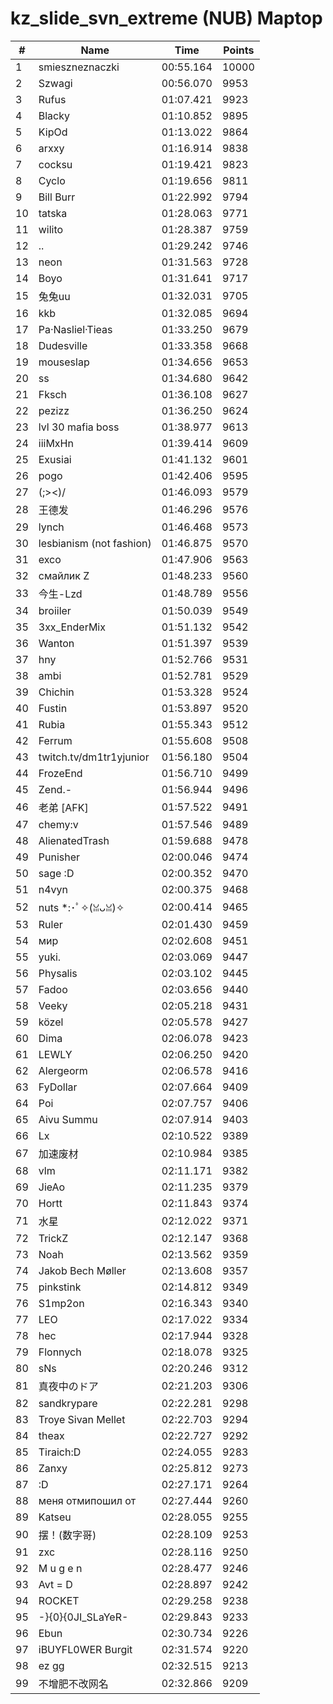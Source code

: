 # kz_slide_svn_extreme (NUB) Maptop

|  # | Name | Time | Points |
|-------------- | -------------- | -------------- | -------------- | 
| 1 | smieszneznaczki | 00:55.164 | 10000 | 
| 2 | Szwagi | 00:56.070 | 9953 | 
| 3 | Rufus | 01:07.421 | 9923 | 
| 4 | Blacky | 01:10.852 | 9895 | 
| 5 | KipOd | 01:13.022 | 9864 | 
| 6 | arxxy | 01:16.914 | 9838 | 
| 7 | cocksu | 01:19.421 | 9823 | 
| 8 | Cyclo | 01:19.656 | 9811 | 
| 9 | Bill Burr | 01:22.992 | 9794 | 
| 10 | tatska | 01:28.063 | 9771 | 
| 11 | wilito | 01:28.387 | 9759 | 
| 12 | .. | 01:29.242 | 9746 | 
| 13 | neon | 01:31.563 | 9728 | 
| 14 | Boyo | 01:31.641 | 9717 | 
| 15 | 兔兔uu | 01:32.031 | 9705 | 
| 16 | kkb | 01:32.085 | 9694 | 
| 17 | Pa·Nasliel·Tieas | 01:33.250 | 9679 | 
| 18 | Dudesville | 01:33.358 | 9668 | 
| 19 | mouseslap | 01:34.656 | 9653 | 
| 20 | ss | 01:34.680 | 9642 | 
| 21 | Fksch | 01:36.108 | 9627 | 
| 22 | pezizz | 01:36.250 | 9624 | 
| 23 | lvl 30 mafia boss | 01:38.977 | 9613 | 
| 24 | iiiMxHn | 01:39.414 | 9609 | 
| 25 | Exusiai | 01:41.132 | 9601 | 
| 26 | pogo | 01:42.406 | 9595 | 
| 27 | (;><)/ | 01:46.093 | 9579 | 
| 28 | 王德发 | 01:46.296 | 9576 | 
| 29 | lynch | 01:46.468 | 9573 | 
| 30 | lesbianism (not fashion) | 01:46.875 | 9570 | 
| 31 | exco | 01:47.906 | 9563 | 
| 32 | смайлик Z | 01:48.233 | 9560 | 
| 33 | 今生-Lzd | 01:48.789 | 9556 | 
| 34 | broiiler | 01:50.039 | 9549 | 
| 35 | 3xx_EnderMix | 01:51.132 | 9542 | 
| 36 | Wanton | 01:51.397 | 9539 | 
| 37 | hny | 01:52.766 | 9531 | 
| 38 | ambi | 01:52.781 | 9529 | 
| 39 | Chichin | 01:53.328 | 9524 | 
| 40 | Fustin | 01:53.897 | 9520 | 
| 41 | Rubia | 01:55.343 | 9512 | 
| 42 | Ferrum | 01:55.608 | 9508 | 
| 43 | twitch.tv/dm1tr1yjunior | 01:56.180 | 9504 | 
| 44 | FrozeEnd | 01:56.710 | 9499 | 
| 45 | Zend.- | 01:56.944 | 9496 | 
| 46 | 老弟 [AFK] | 01:57.522 | 9491 | 
| 47 | chemy:v | 01:57.546 | 9489 | 
| 48 | AlienatedTrash | 01:59.688 | 9478 | 
| 49 | Punisher | 02:00.046 | 9474 | 
| 50 | sage :D | 02:00.352 | 9470 | 
| 51 | n4vyn | 02:00.375 | 9468 | 
| 52 | nuts *:･ﾟ✧(ꈍᴗꈍ)✧ | 02:00.414 | 9465 | 
| 53 | Ruler | 02:01.430 | 9459 | 
| 54 | мир | 02:02.608 | 9451 | 
| 55 | yuki. | 02:03.069 | 9447 | 
| 56 | Physalis | 02:03.102 | 9445 | 
| 57 | Fadoo | 02:03.656 | 9440 | 
| 58 | Veeky | 02:05.218 | 9431 | 
| 59 | közel | 02:05.578 | 9427 | 
| 60 | Dima | 02:06.078 | 9423 | 
| 61 | LEWLY | 02:06.250 | 9420 | 
| 62 | Alergeorm | 02:06.578 | 9416 | 
| 63 | FyDollar | 02:07.664 | 9409 | 
| 64 | Poi | 02:07.757 | 9406 | 
| 65 | Aivu Summu | 02:07.914 | 9403 | 
| 66 | Lx | 02:10.522 | 9389 | 
| 67 | 加速废材 | 02:10.984 | 9385 | 
| 68 | vlm | 02:11.171 | 9382 | 
| 69 | JieAo | 02:11.235 | 9379 | 
| 70 | Hortt | 02:11.843 | 9374 | 
| 71 | 水星 | 02:12.022 | 9371 | 
| 72 | TrickZ | 02:12.147 | 9368 | 
| 73 | Noah | 02:13.562 | 9359 | 
| 74 | Jakob Bech Møller | 02:13.608 | 9357 | 
| 75 | pinkstink | 02:14.812 | 9349 | 
| 76 | S1mp2on | 02:16.343 | 9340 | 
| 77 | LEO | 02:17.022 | 9334 | 
| 78 | hec | 02:17.944 | 9328 | 
| 79 | Flonnych | 02:18.078 | 9325 | 
| 80 | sNs | 02:20.246 | 9312 | 
| 81 | 真夜中のドア | 02:21.203 | 9306 | 
| 82 | sandkrypare | 02:22.281 | 9298 | 
| 83 | Troye Sivan Mellet | 02:22.703 | 9294 | 
| 84 | theax | 02:22.727 | 9292 | 
| 85 | Tiraich:D | 02:24.055 | 9283 | 
| 86 | Zanxy | 02:25.812 | 9273 | 
| 87 | :D | 02:27.171 | 9264 | 
| 88 | меня отмипошил от | 02:27.444 | 9260 | 
| 89 | Katseu | 02:28.055 | 9255 | 
| 90 | 摆！(数字哥) | 02:28.109 | 9253 | 
| 91 | zxc | 02:28.116 | 9250 | 
| 92 | M u g e n | 02:28.477 | 9246 | 
| 93 | Avt = D | 02:28.897 | 9242 | 
| 94 | ROCKET | 02:29.258 | 9238 | 
| 95 | -}{0}{0JI_SLaYeR- | 02:29.843 | 9233 | 
| 96 | Ebun | 02:30.734 | 9226 | 
| 97 | iBUYFL0WER Burgit | 02:31.574 | 9220 | 
| 98 | ez gg | 02:32.515 | 9213 | 
| 99 | 不增肥不改网名 | 02:32.866 | 9209 | 

